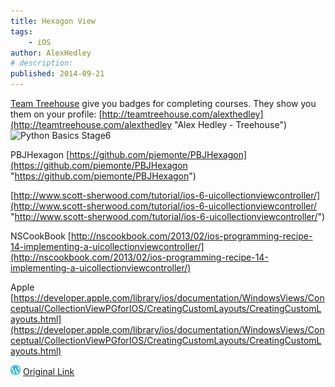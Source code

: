 ```yaml
---
title: Hexagon View
tags:
    - iOS
author: AlexHedley
# description: 
published: 2014-09-21
---
```


[Team Treehouse](http://teamtreehouse.com "Team Treehouse") give you badges for completing courses. They show you them on your profile: [http://teamtreehouse.com/alexthedley](http://teamtreehouse.com/alexthedley "Alex Hedley - Treehouse") ![Python Basics Stage6](images/badges_python_basics_stage6.png)

PBJHexagon [https://github.com/piemonte/PBJHexagon](https://github.com/piemonte/PBJHexagon "https://github.com/piemonte/PBJHexagon")

[http://www.scott-sherwood.com/tutorial/ios-6-uicollectionviewcontroller/](http://www.scott-sherwood.com/tutorial/ios-6-uicollectionviewcontroller/ "http://www.scott-sherwood.com/tutorial/ios-6-uicollectionviewcontroller/")

NSCookBook [http://nscookbook.com/2013/02/ios-programming-recipe-14-implementing-a-uicollectionviewcontroller/](http://nscookbook.com/2013/02/ios-programming-recipe-14-implementing-a-uicollectionviewcontroller/)

Apple [https://developer.apple.com/library/ios/documentation/WindowsViews/Conceptual/CollectionViewPGforIOS/CreatingCustomLayouts/CreatingCustomLayouts.html](https://developer.apple.com/library/ios/documentation/WindowsViews/Conceptual/CollectionViewPGforIOS/CreatingCustomLayouts/CreatingCustomLayouts.html)

![Wordpress](../images/wordpress.png "Wordpress") [Original Link](https://alexhedley.wordpress.com/2014/09/21/hexagon-view/)
